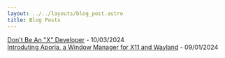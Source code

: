 ```yaml
---
layout: ../../layouts/blog_post.astro
title: Blog Posts
---
```


[Don't Be An "X" Developer](/blog/developer) - 10/03/2024
<br>
[Introduting Aporia, a Window Manager for X11 and Wayland](/blog/aporia) - 09/01/2024

